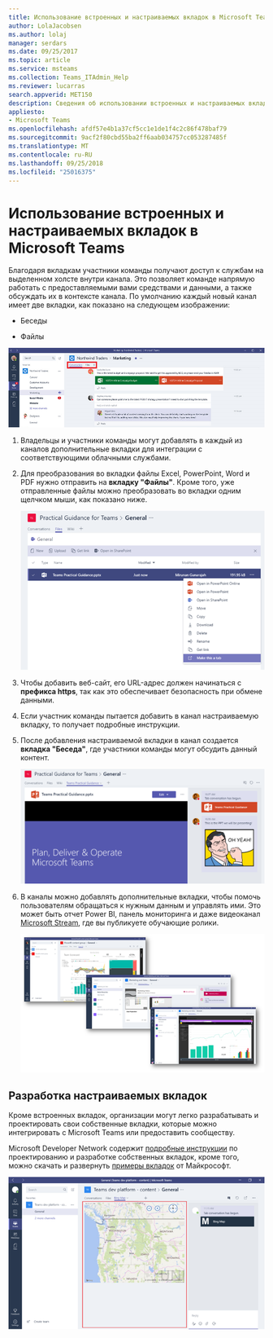 ```yaml
---
title: Использование встроенных и настраиваемых вкладок в Microsoft Teams
author: LolaJacobsen
ms.author: lolaj
manager: serdars
ms.date: 09/25/2017
ms.topic: article
ms.service: msteams
ms.collection: Teams_ITAdmin_Help
ms.reviewer: lucarras
search.appverid: MET150
description: Сведения об использовании встроенных и настраиваемых вкладок для таких компонентов, как беседы, файлы, карты и многое другое.
appliesto:
- Microsoft Teams
ms.openlocfilehash: afdf57e4b1a37cf5cc1e1de1f4c2c86f478baf79
ms.sourcegitcommit: 9acf2f80cbd55ba2ff6aab034757cc053287485f
ms.translationtype: MT
ms.contentlocale: ru-RU
ms.lasthandoff: 09/25/2018
ms.locfileid: "25016375"
---
```

<a name="use-built-in-and-custom-tabs-in-microsoft-teams"></a>Использование встроенных и настраиваемых вкладок в Microsoft Teams
==================================================

Благодаря вкладкам участники команды получают доступ к службам на выделенном холсте внутри канала. Это позволяет команде напрямую работать с предоставляемыми вами средствами и данными, а также обсуждать их в контексте канала. По умолчанию каждый новый канал имеет две вкладки, как показано на следующем изображении:

-   Беседы

-   Файлы

![Снимок экрана с разделом беседы для маркетинговой команды.](media/Use_built-in_and_custom_tabs_in_Microsoft_Teams_image1.png)

1.  Владельцы и участники команды могут добавлять в каждый из каналов дополнительные вкладки для интеграции с соответствующими облачными службами.

2.  Для преобразования во вкладки файлы Excel, PowerPoint, Word и PDF нужно отправить на **вкладку "Файлы"**. Кроме того, уже отправленные файлы можно преобразовать во вкладки одним щелчком мыши, как показано ниже.

    ![Снимок экрана с вкладкой "Файлы", где выбран файл PowerPoint.](media/Use_built-in_and_custom_tabs_in_Microsoft_Teams_image2.png)

3.  Чтобы добавить веб-сайт, его URL-адрес должен начинаться с **префикса https**, так как это обеспечивает безопасность при обмене данными.

4.  Если участник команды пытается добавить в канал настраиваемую вкладку, то получает подробные инструкции.

5.  После добавления настраиваемой вкладки в канал создается **вкладка "Беседа"**, где участники команды могут обсудить данный контент.

    ![Снимок экрана с настраиваемой вкладкой, где в правой части окна находится беседа.](media/Use_built-in_and_custom_tabs_in_Microsoft_Teams_image3.png)

6.  В каналы можно добавлять дополнительные вкладки, чтобы помочь пользователям обращаться к нужным данным и управлять ими. Это может быть отчет Power BI, панель мониторинга и даже видеоканал [Microsoft Stream](https://go.microsoft.com/fwlink/?linkid=855785), где вы публикуете обучающие ролики.

    ![Три снимка экрана с различным содержимым на вкладках.](media/Use_built-in_and_custom_tabs_in_Microsoft_Teams_image4.png)

<a name="develop-custom-tabs"></a>Разработка настраиваемых вкладок
-------------------

Кроме встроенных вкладок, организации могут легко разрабатывать и проектировать свои собственные вкладки, которые можно интегрировать с Microsoft Teams или предоставить сообществу.

Microsoft Developer Network содержит [подробные инструкции](https://go.microsoft.com/fwlink/?linkid=855786) по проектированию и разработке собственных вкладок, кроме того, можно скачать и развернуть [примеры вкладок](https://go.microsoft.com/fwlink/?linkid=855787) от Майкрософт.

![Снимок экрана с примером настраиваемой вкладки в Microsoft Teams.](media/Use_built-in_and_custom_tabs_in_Microsoft_Teams_image5.png)
